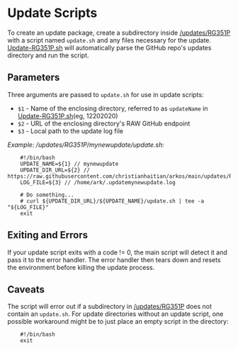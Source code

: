 # Update Scripts
To create an update package, create a subdirectory inside [/updates/RG351P](./RG351P)
with a script named `update.sh` and any files necessary for the update.
[Update-RG351P.sh](../Update-RG351P.sh) will automatically
parse the GitHub repo's updates directory and run the script. 

## Parameters
Three arguments are passed to `update.sh` for use in update scripts:
* `$1` - Name of the enclosing directory, referred to as `updateName` in [Update-RG351P.sh](../Update-RG351P.sh)(eg, 12202020)
* `$2` - URL of the enclosing directory's RAW GitHub endpoint
* `$3` - Local path to the update log file

*Example:*
_/updates/RG351P/mynewupdate/update.sh:_
```shell
	#!/bin/bash
	UPDATE_NAME=${1} // mynewupdate
	UPDATE_DIR_URL=${2} // https://raw.githubusercontent.com/christianhaitian/arkos/main/updates/RG351P
	LOG_FILE=${3} // /home/ark/.updatemynewupdate.log

	# Do something...
	# curl ${UPDATE_DIR_URL}/${UPDATE_NAME}/update.sh | tee -a "${LOG_FILE}"
	exit
```

## Exiting and Errors
If your update script exits with a code != 0,
the main script will detect it and pass it to the error handler.
The error handler then tears down and resets the environment
before killing the update process.

## Caveats
The script will error out if a subdirectory in [/updates/RG351P](./RG351P)
does not contain an `update.sh`. For update directories
without an update script, one possible workaround
might be to just place an empty script in the directory:

```shell
	#!/bin/bash
	exit
```

